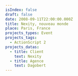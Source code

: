 ```yaml
---
isIndex: false
draft: false
date: 2008-09-11T22:00:00.000Z
title: Nexity, nouveau monde
place: Paris, France
projects_types: Event
projects_tags:
  - ActionScript 2
projects_datas:
  - title: Client
    text: Nexity
  - title: Agence
    text: Dagobert
---
```


